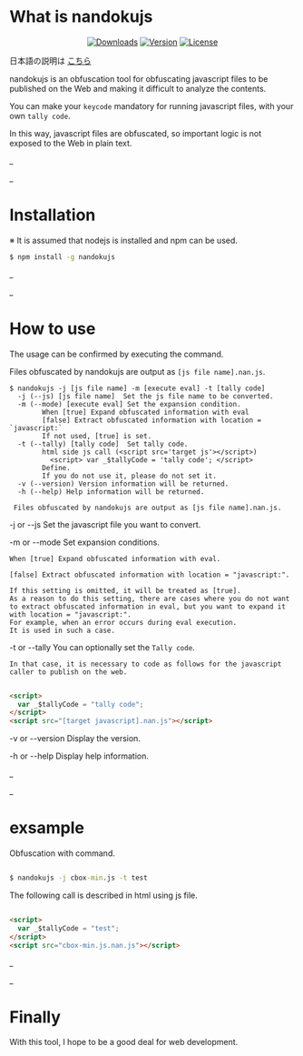 # What is nandokujs

<p align="center">
  <a href="https://www.npmjs.com/package/nandokujs"><img src="https://img.shields.io/npm/dt/nandokujs.svg" alt="Downloads"></a>
  <a href="https://www.npmjs.com/package/nandokujs"><img src="https://img.shields.io/npm/v/nandokujs.svg" alt="Version"></a>
  <a href="https://www.npmjs.com/package/nandokujs"><img src="https://img.shields.io/npm/l/nandokujs.svg" alt="License"></a>
</p>

日本語の説明は [こちら](https://github.com/maachang/nandokujs/blob/master/README_JP.MD)

nandokujs is an obfuscation tool for obfuscating javascript files to be published on the Web and making it difficult to analyze the contents.

You can make your `keycode` mandatory for running javascript files, with your own `tally code`.

In this way, javascript files are obfuscated, so important logic is not exposed to the Web in plain text.

_

_

# Installation

※ It is assumed that nodejs is installed and npm can be used.

```sh
$ npm install -g nandokujs
```

_

_

# How to use

The usage can be confirmed by executing the command.

Files obfuscated by nandokujs are output as `[js file name].nan.js`.

```
$ nandokujs -j [js file name] -m [execute eval] -t [tally code]
  -j (--js) [js file name]  Set the js file name to be converted.
  -m (--mode) [execute eval] Set the expansion condition.
        When [true] Expand obfuscated information with eval
        [false] Extract obfuscated information with location = `javascript:`
        If not used, [true] is set.
  -t (--tally) [tally code]  Set tally code.
        html side js call (<script src='target js'></script>)
          <script> var _$tallyCode = 'tally code'; </script>
        Define.
        If you do not use it, please do not set it.
  -v (--version) Version information will be returned.
  -h (--help) Help information will be returned.

 Files obfuscated by nandokujs are output as [js file name].nan.js.

```
-j or --js Set the javascript file you want to convert.

-m or --mode Set expansion conditions.
```
When [true] Expand obfuscated information with eval.

[false] Extract obfuscated information with location = "javascript:".

If this setting is omitted, it will be treated as [true].
As a reason to do this setting, there are cases where you do not want to extract obfuscated information in eval, but you want to expand it with location = "javascript:".
For example, when an error occurs during eval execution.
It is used in such a case.
```

-t or --tally You can optionally set the `Tally code`.
```
In that case, it is necessary to code as follows for the javascript caller to publish on the web.
```

```html

<script>
  var _$tallyCode = "tally code";
</script>
<script src="[target javascript].nan.js"></script>

```

-v or --version Display the version.

-h or --help Display help information.

_

_

# exsample

Obfuscation with command.

```cmd

$ nandokujs -j cbox-min.js -t test

```

The following call is described in html using js file.

```html

<script>
  var _$tallyCode = "test";
</script>
<script src="cbox-min.js.nan.js"></script>

```

_

_

# Finally

With this tool, I hope to be a good deal for web development.
